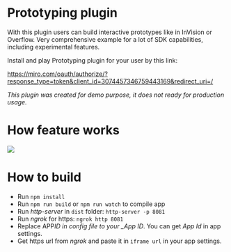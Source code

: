 # Prototyping plugin

With this plugin users can build interactive prototypes like in InVision or Overflow.
Very comprehensive example for a lot of SDK capabilities, including experimental features.

Install and play Prototyping plugin for your user by this link:

https://miro.com/oauth/authorize/?response_type=token&client_id=3074457346759443169&redirect_uri=/

_This plugin was created for demo purpose, it does not ready for production usage._

# How feature works

<img src="proto.gif" />

# How to build

- Run `npm install`
- Run `npm run build` or `npm run watch` to compile app
- Run _http-server_ in `dist` folder: `http-server -p 8081`
- Run _ngrok_ for https: `ngrok http 8081`
- Replace APP*ID in config file to your \_App ID*. You can get _App Id_ in app settings.
- Get https url from _ngrok_ and paste it in `iframe url` in your app settings.
